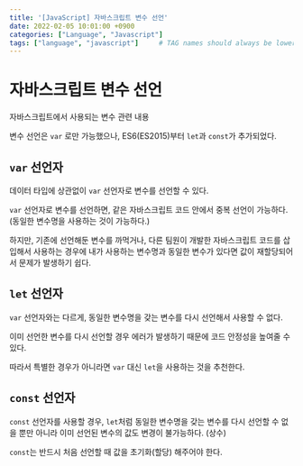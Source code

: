 ```yaml
---
title: '[JavaScript] 자바스크립트 변수 선언'
date: 2022-02-05 10:01:00 +0900
categories: ["Language", "Javascript"]
tags: ["language", "javascript"]     # TAG names should always be lowercase
---
```


# 자바스크립트 변수 선언

자바스크립트에서 사용되는 변수 관련 내용

변수 선언은 `var` 로만 가능했으나, ES6(ES2015)부터 `let`과 `const`가 추가되었다.

## `var` 선언자

데이터 타입에 상관없이 `var` 선언자로 변수를 선언할 수 있다.

`var` 선언자로 변수를 선언하면, 같은 자바스크립트 코드 안에서 중복 선언이 가능하다. (동일한 변수명을 사용하는 것이 가능하다.)

하지만, 기존에 선언해둔 변수를 까먹거나, 다른 팀원이 개발한 자바스크립트 코드를 삽입해서 사용하는 경우에 내가 사용하는 변수명과 동일한 변수가 있다면 값이 재할당되어서 문제가 발생하기 쉽다.

## `let` 선언자

`var` 선언자와는 다르게, 동일한 변수명을 갖는 변수를 다시 선언해서 사용할 수 없다.

이미 선언한 변수를 다시 선언할 경우 에러가 발생하기 때문에 코드 안정성을 높여줄 수 있다.

따라서 특별한 경우가 아니라면 `var` 대신 `let`을 사용하는 것을 추천한다.

## `const` 선언자

`const` 선언자를 사용할 경우, `let`처럼 동일한 변수명을 갖는 변수를 다시 선언할 수 없을 뿐만 아니라 이미 선언된 변수의 값도 변경이 불가능하다. (상수)

`const`는 반드시 처음 선언할 때 값을 초기화(할당) 해주어야 한다.

